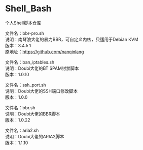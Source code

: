 # Shell_Bash
个人Shell脚本仓库

文件名：bbr-pro.sh <br>
说明：南琴浪大佬的暴力BBR，可自定义内核，只适用于Debian KVM <br>
版本：3.4.5.1<br>
原地址：https://github.com/nanqinlang<br>


文件名：ban_iptables.sh <br>
说明：Doubi大佬的BT SPAM封禁脚本<br>
版本：1.0.10<br>


文件名：ssh_port.sh<br>
说明：Doubi大佬的SSH端口修改脚本<br>
版本：1.0.0<br>


文件名：bbr.sh<br>
说明：Doubi大佬的BBR脚本<br>
版本：1.0.22<br>


文件名：aria2.sh<br>
说明：Doubi大佬的ARIA2脚本<br>
版本：1.1.10<br>


